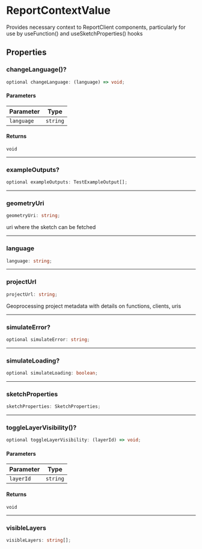 # ReportContextValue

Provides necessary context to ReportClient components, particularly for
use by useFunction() and useSketchProperties() hooks

## Properties

### changeLanguage()?

```ts
optional changeLanguage: (language) => void;
```

#### Parameters

| Parameter  | Type     |
| ---------- | -------- |
| `language` | `string` |

#### Returns

`void`

---

### exampleOutputs?

```ts
optional exampleOutputs: TestExampleOutput[];
```

---

### geometryUri

```ts
geometryUri: string;
```

uri where the sketch can be fetched

---

### language

```ts
language: string;
```

---

### projectUrl

```ts
projectUrl: string;
```

Geoprocessing project metadata with details on functions, clients, uris

---

### simulateError?

```ts
optional simulateError: string;
```

---

### simulateLoading?

```ts
optional simulateLoading: boolean;
```

---

### sketchProperties

```ts
sketchProperties: SketchProperties;
```

---

### toggleLayerVisibility()?

```ts
optional toggleLayerVisibility: (layerId) => void;
```

#### Parameters

| Parameter | Type     |
| --------- | -------- |
| `layerId` | `string` |

#### Returns

`void`

---

### visibleLayers

```ts
visibleLayers: string[];
```
